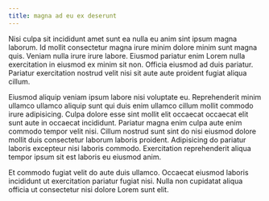 ```yaml
---
title: magna ad eu ex deserunt
---
```


Nisi culpa sit incididunt amet sunt ea nulla eu anim sint ipsum magna laborum. Id mollit consectetur magna irure minim dolore minim sunt magna quis. Veniam nulla irure irure labore. Eiusmod pariatur enim Lorem nulla exercitation in eiusmod ex minim sit non. Officia eiusmod ad duis pariatur. Pariatur exercitation nostrud velit nisi sit aute aute proident fugiat aliqua cillum.

Eiusmod aliquip veniam ipsum labore nisi voluptate eu. Reprehenderit minim ullamco ullamco aliquip sunt qui duis enim ullamco cillum mollit commodo irure adipisicing. Culpa dolore esse sint mollit elit occaecat occaecat elit sunt aute in occaecat incididunt. Pariatur magna enim culpa aute enim commodo tempor velit nisi. Cillum nostrud sunt sint do nisi eiusmod dolore mollit duis consectetur laborum laboris proident. Adipisicing do pariatur laboris excepteur nisi laboris commodo. Exercitation reprehenderit aliqua tempor ipsum sit est laboris eu eiusmod anim.

Et commodo fugiat velit do aute duis ullamco. Occaecat eiusmod laboris incididunt ut exercitation pariatur fugiat nisi. Nulla non cupidatat aliqua officia ut consectetur nisi dolore Lorem sunt elit.
